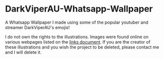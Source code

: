 # DarkViperAU-Whatsapp-Wallpaper
A Whatsapp Wallpaper I made using some of the popular youtuber and streamer DarkViperAU's emojis!

I do not own the rights to the illustrations. Images were found online on various webpages listed on the [links document](DarkViperAU-Whatsapp-Wallpaper/links.txt).
If you are the creator of these illustrations and you wish the project to be deleted, please contact me and I will delete it.
